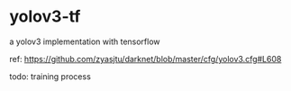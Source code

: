 # yolov3-tf
a yolov3 implementation with tensorflow

ref:
https://github.com/zyasjtu/darknet/blob/master/cfg/yolov3.cfg#L608

todo:
training process
